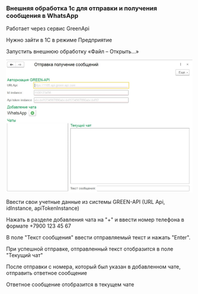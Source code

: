 ### Внешняя обработка 1с для отправки и получения сообщения в WhatsApp
Работает через сервис GreenApi

Нужно зайти в 1С в режиме Предприятие

Запустить внешнюю обработку «Файл – Открыть...»

<img src="images/epf.jpg" alt="Обработка" width="600">

Ввести свои учетные данные из системы GREEN-API (URL Api, idInstance, apiTokenInstance)

Нажать в разделе добавления чата на "+" и ввести номер телефона в формате +7900 123 45 67

В поле "Текст сообщения" ввести отправляемый текст и нажать "Enter". 

При успешной отправке, отправленный текст отобразится в поле "Текущий чат"

После отправки с номера, который был указан в добавленном чате, отправить ответное сообщение

Ответное сообщение отобразится в текущем чате

